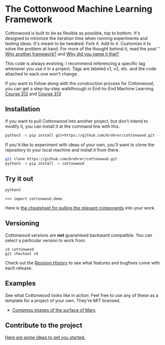 # The Cottonwood Machine Learning Framework

Cottonwood is built to be as flexible as possible, top to bottom.
It's designed to minimize the iteration time when running experiments
and testing ideas. It's meant to be tweaked. Fork it. Add to it. Customize it
to solve the problem at hand. For more of the thought behind it, read
the post "
[Why another framework?](https://end-to-end-machine-learning.teachable.com/blog/171633/cottonwood-flexible-neural-network-framework)
and
[Why did you name it that?](https://end-to-end-machine-learning.teachable.com/blog/193739/why-is-it-called-cottonwood)

This code is always evolving. I recommend referencing a specific tag
whenever you use it in a project. Tags are labeled v1, v2, etc. and
the code attached to each one won't change.

If you want to follow along with the construction process for Cottonwood,
you can get a step-by-step walkthrough in End-to-End Machine Learning
[Course 312](https://end-to-end-machine-learning.teachable.com/p/write-a-neural-network-framework/)
and
[Course 313](https://end-to-end-machine-learning.teachable.com/p/advanced-neural-network-methods/)

## Installation

If you want to pull Cottonwood into another project, but don't intend to modify it,
you can install it at the command line with this.

```bash
python3 -m pip install git+https://github.com/brohrer/cottonwood.git --user
```

If you'd like to experiment with ideas of your own, you'll want
to clone the repository to your local machine and install it from there.

```bash
git clone https://github.com/brohrer/cottonwood.git
python3 -m pip install -e cottonwood
```

## Try it out

```bash
python3
```
```python3
>>> import cottonwood.demo
```

Here is
[the cheatsheet for pulling the relevant components](cottonwood/doc/cheatsheet.md)
into your work.

## Versioning

Cottonwood versions are **not** guaranteed backward compatible.
You can select a particular version to work from.

```
cd cottonwood
git checkout v9
```

Check out the [Revision History](cottonwood/doc/revision_history.md)
to see what features and bugfixes come with each release.

## Examples

See what Cottonwood looks like in action.
Feel free to use any of these as a template for a project of your own.
They're MIT licensed.

* [Compress images of the surface of Mars](
  https://github.com/brohrer/cottonwood_martian_images)

## Contribute to the project

[Here are some ideas to get you started.](cottonwood/doc/contributing.md)

